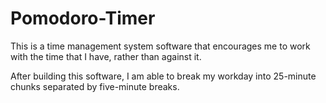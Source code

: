 # Pomodoro-Timer
This is a time management system software that encourages me to work with the time that I have, rather than against it. 

After building this software, I am able to break my workday into 25-minute chunks separated by five-minute breaks.

